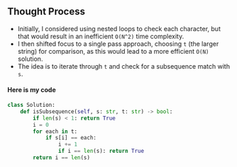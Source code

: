 ## Thought Process
- Initially, I considered using nested loops to check each character, but that would result in an inefficient `O(N^2)` time complexity.
- I then shifted focus to a single pass approach, choosing `t` (the larger string) for comparison, as this would lead to a more efficient `O(N)` solution.
- The idea is to iterate through `t` and check for a subsequence match with `s`.

#### Here is my code
```python
class Solution:
    def isSubsequence(self, s: str, t: str) -> bool:
        if len(s) < 1: return True
        i = 0 
        for each in t:
            if s[i] == each: 
                i += 1
                if i == len(s): return True
        return i == len(s)
```
